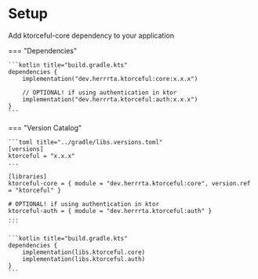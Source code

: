 # Setup
Add ktorceful-core dependency to your application

=== "Dependencies"

    ```kotlin title="build.gradle.kts"
    dependencies {
        implementation("dev.herrrta.ktorceful:core:x.x.x")
        
        // OPTIONAL! if using authentication in ktor
        implementation("dev.herrrta.ktorceful:auth:x.x.x")
    }
    ```

=== "Version Catalog"

    ```toml title="../gradle/libs.versions.toml"
    [versions]
    ktorceful = "x.x.x"
    ...
    
    [libraries]
    ktorceful-core = { module = "dev.herrrta.ktorceful:core", version.ref = "ktorceful" }
    
    # OPTIONAL! if using authentication in ktor
    ktorceful-auth = { module = "dev.herrrta.ktorceful:auth" }
    ...
    ```
    
    ```kotlin title="build.gradle.kts"
    dependencies {
        implementation(libs.ktorceful.core)
        implementation(libs.ktorceful.auth)
    }
    ```
